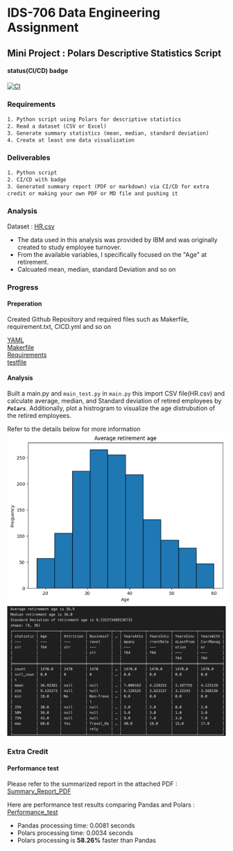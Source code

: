 # IDS-706 Data Engineering Assignment
## Mini Project : Polars Descriptive Statistics Script

#### status(CI/CD) badge
[![CI](https://github.com/nogibjj/Mini_PJT_3_Polar_ISL/actions/workflows/CICD.yml/badge.svg)](https://github.com/nogibjj/Mini_PJT_3_Polar_ISL/actions/workflows/CICD.yml)

### Requirements
    1. Python script using Polars for descriptive statistics
    2. Read a dataset (CSV or Excel)
    3. Generate summary statistics (mean, median, standard deviation)
    4. Create at least one data visualization

### Deliverables
    1. Python script 
    2. CI/CD with badge
    3. Generated summary report (PDF or markdown) via CI/CD for extra credit or making your own PDF or MD file and pushing it 

### Analysis
Dataset : [HR.csv](HR.csv) 
 - The data used in this analysis was provided by IBM and was originally created to study employee turnover.
 - From the available variables, I specifically focused on the "Age" at retirement.
 - Calcuated mean, median, standard Deviation and so on 

### Progress
#### Preperation
Created Github Repository and required files such as Makerfile, requirement.txt, CICD.yml and so on

[YAML](.github/workflows/CICD.yml) \
[Makerfile](Makerfile)\
[Requirements](requirements.txt)\
[testfile](test_main.py)

#### Analysis
Built a main.py and `main_test.py` in `main.py` this import CSV file(HR.csv) and calculate average, median, and Standard deviation of retired employees by ***`Polars`***. Additionally, plot a histrogram to visualize the age distrubution of the retired employees.

Refer to the details below for more information
![table](char.png)
![chart](Summary_Stat.png)


### Extra Credit
#### Performance test

Please refer to the summarized report in the attached PDF : [Summary_Report_PDF](main_report.pdf)

Here are performance test results comparing Pandas and Polars : [Performance_test](performance_test.py)
* Pandas processing time: 0.0081 seconds
* Polars processing time: 0.0034 seconds
* Polars processing is **58.26%** faster than Pandas


